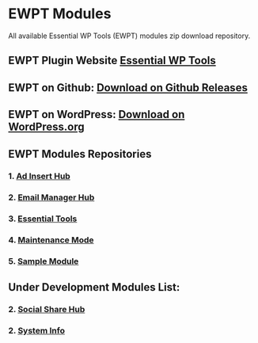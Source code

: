 # EWPT Modules
All available Essential WP Tools (EWPT) modules zip download repository.

## EWPT Plugin Website **[Essential WP Tools](https://ewpt.ractstudio.com/)**
## EWPT on Github: [Download on Github Releases](https://github.com/RactStudio/essential-wp-tools/releases)
## EWPT on WordPress: [Download on WordPress.org](https://wordpress.org/plugins/essential-wp-tools/)

## EWPT Modules Repositories 

### 1. [Ad Insert Hub](https://github.com/RactStudio/ad-insert-hub/)
### 2. [Email Manager Hub](https://github.com/RactStudio/email-manager-hub/)
### 3. [Essential Tools](https://github.com/RactStudio/essential-tools/)
### 4. [Maintenance Mode](https://github.com/RactStudio/maintenance-mode/)
### 5. [Sample Module](https://github.com/RactStudio/sample-module/)

## Under Development Modules List:

### 2. [Social Share Hub](https://github.com/RactStudio/social-share-hub/)
### 2. [System Info](https://github.com/RactStudio/system-info/)

